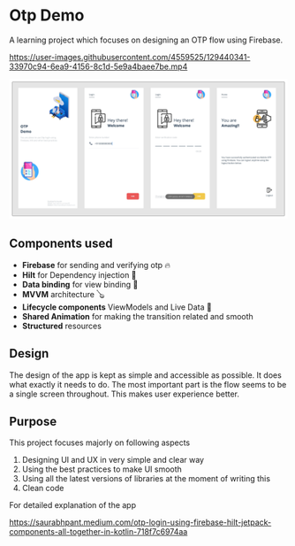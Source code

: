 # Otp Demo
A learning project which focuses on designing an OTP flow using Firebase.

https://user-images.githubusercontent.com/4559525/129440341-33970c94-6ea9-4156-8c1d-5e9a4baee7be.mp4

![Screenshot](App.png)

## Components used
- **Firebase** for sending and verifying otp 🔥
- **Hilt** for Dependency injection 💉
- **Data binding** for view binding 🔖
- **MVVM** architecture 🪕
- **Lifecycle components** ViewModels and Live Data 🧩
- **Shared Animation** for making the transition related and smooth
- **Structured** resources

## Design
The design of the app is kept as simple and accessible as possible. It does what exactly it needs to do.
The most important part is the flow seems to be a single screen throughout. This makes user experience better.

## Purpose
This project focuses majorly on following aspects
1. Designing UI and UX in very simple and clear way
2. Using the best practices to make UI smooth
3. Using all the latest versions of libraries at the moment of writing this
4. Clean code

For detailed explanation of the app

https://saurabhpant.medium.com/otp-login-using-firebase-hilt-jetpack-components-all-together-in-kotlin-718f7c6974aa

